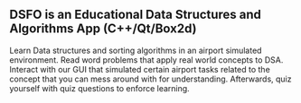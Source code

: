 <h2>DSFO is an Educational Data Structures and Algorithms App (C++/Qt/Box2d)</h2>
Learn Data structures and sorting algorithms in an airport simulated environment. Read word problems that apply real world concepts to DSA. Interact with our GUI that simulated certain
airport tasks related to the concept that you can mess around with for understanding. Afterwards, quiz yourself with quiz questions to enforce learning.
